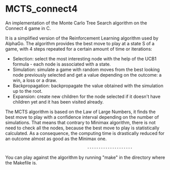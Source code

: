 # MCTS_connect4
An implementation of the Monte Carlo Tree Search algorithm on the Connect 4 game in C.

It is a simplified version of the Reinforcement Learning algorithm used by AlphaGo. The algorithm provides the best move to play at a state S of a game, with 4 steps repeated for a certain amount of time or iterations:

- Selection: select the most interesting node with the help of the UCB1 formula - each node is associated with a state.
- Simulation: simulate a game with random moves from the best looking node previously selected and get a value depending on the outcome: a win, a loss or a draw.
- Backpropagation: backpropagate the value obtained with the simulation up to the root.
- Expansion: create new children for the node selected if it doesn't have children yet and it has been visited already.

The MCTS algorithm is based on the Law of Large Numbers, it finds the best move to play with a confidence interval depending on the number of simulations. That means that contrary to Minimax algorithm, there is not need to check all the nodes, because the best move to play is statistically calculated. As a consequence, the computing time is drastically reduced for an outcome almost as good as the Minimax one.

                                        --------------------

You can play against the algorithm by running "make" in the directory where the Makefile is.
